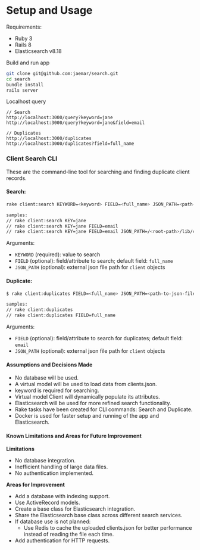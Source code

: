 # Setup and Usage

Requirements:
- Ruby 3
- Rails 8
- Elasticsearch v8.18

Build and run app
```sh
git clone git@github.com:jaemar/search.git
cd search
bundle install
rails server
```

Localhost query
```
// Search
http://localhost:3000/query?keyword=jane
http://localhost:3000/query?keyword=jane&field=email

// Duplicates
http://localhost:3000/duplicates
http://localhost:3000/duplicates?field=full_name
```

### Client Search CLI

These are the command-line tool for searching and finding duplicate client records.

#### Search:
```sh
rake client:search KEYWORD=<keyword> FIELD=<full_name> JSON_PATH=<path-to-json-file>

samples:
// rake client:search KEY=jane
// rake client:search KEY=jane FIELD=email
// rake client:search KEY=jane FIELD=email JSON_PATH=/<root-path>/lib/clients.json
```
Arguments:
- `KEYWORD` (required): value to search
- `FIELD` (optional): field/attribute to search; default field: `full_name`
- `JSON_PATH` (optional): external json file path for `client` objects

#### Duplicate:
```sh
$ rake client:duplicates FIELD=<full_name> JSON_PATH=<path-to-json-file>

samples:
// rake client:duplicates
// rake client:duplicates FIELD=full_name
```
Arguments:
- `FIELD` (optional): field/attribute to search for duplicates; default field: `email`
- `JSON_PATH` (optional): external json file path for `client` objects

#### Assumptions and Decisions Made
- No database will be used.
- A virtual model will be used to load data from clients.json.
- keyword is required for searching.
- Virtual model Client will dynamically populate its attributes.
- Elasticsearch will be used for more refined search functionality.
- Rake tasks have been created for CLI commands: Search and Duplicate.
- Docker is used for faster setup and running of the app and Elasticsearch.

#### Known Limitations and Areas for Future Improvement
**Limitations**
- No database integration.
- Inefficient handling of large data files.
- No authentication implemented.

**Areas for Improvement**
- Add a database with indexing support.
- Use ActiveRecord models.
- Create a base class for Elasticsearch integration.
- Share the Elasticsearch base class across different search services.
- If database use is not planned:
  - Use Redis to cache the uploaded clients.json for better performance instead of reading the file each time.
- Add authentication for HTTP requests.